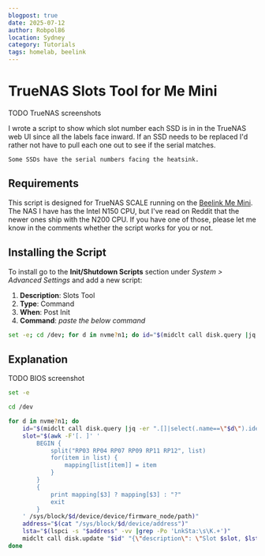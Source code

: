 ```yaml
---
blogpost: true
date: 2025-07-12
author: Robpol86
location: Sydney
category: Tutorials
tags: homelab, beelink
---
```


# TrueNAS Slots Tool for Me Mini

TODO TrueNAS screenshots

I wrote a script to show which slot number each SSD is in in the TrueNAS web UI since all the labels face inward. If an SSD
needs to be replaced I'd rather not have to pull each one out to see if the serial matches.

```{imgur-figure} AWIy6pV
Some SSDs have the serial numbers facing the heatsink.
```

## Requirements

This script is designed for TrueNAS SCALE running on the [Beelink Me Mini](https://www.bee-link.com/products/beelink-me-mini-n150).
The NAS I have has the Intel N150 CPU, but I've read on Reddit that the newer ones ship with the N200 CPU. If you have one of
those, please let me know in the comments whether the script works for you or not.

## Installing the Script

To install go to the **Init/Shutdown Scripts** section under *System > Advanced Settings* and add a new script:

1. **Description**: Slots Tool
1. **Type**: Command
1. **When**: Post Init
1. **Command**: *paste the below command*

```bash
set -e; cd /dev; for d in nvme?n1; do id="$(midclt call disk.query |jq -er ".[]|select(.name==\"$d\").identifier")"; slot="$(awk -F'[. ]' 'BEGIN{split("RP03 RP04 RP07 RP09 RP11 RP12", list); for(item in list) mapping[list[item]] = item} {print mapping[$3] ? mapping[$3] : "?"; exit}' /sys/block/$d/device/device/firmware_node/path)"; lsta="$(lspci -s "$(cat "/sys/block/$d/device/address")" -vv |grep -Po 'LnkSta:\s\K.+')"; midclt call disk.update "$id" "{\"description\": \"Slot $slot, $lsta\"}"; done
```

## Explanation

TODO BIOS screenshot

```bash
set -e

cd /dev

for d in nvme?n1; do
    id="$(midclt call disk.query |jq -er ".[]|select(.name==\"$d\").identifier")"
    slot="$(awk -F'[. ]' '
        BEGIN {
            split("RP03 RP04 RP07 RP09 RP11 RP12", list)
            for(item in list) {
                mapping[list[item]] = item
            }
        }
        {
            print mapping[$3] ? mapping[$3] : "?"
            exit
        }
    ' /sys/block/$d/device/device/firmware_node/path)"
    address="$(cat "/sys/block/$d/device/address")"
    lsta="$(lspci -s "$address" -vv |grep -Po 'LnkSta:\s\K.+')"
    midclt call disk.update "$id" "{\"description\": \"Slot $slot, $lsta\"}"
done
```
